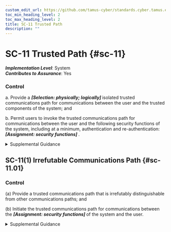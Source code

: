 ```yaml
---
custom_edit_url: https://github.com/tamus-cyber/standards.cyber.tamus.edu/tree/main/static/content/tamus.edu/TAMUS_profile.xml
toc_min_heading_level: 2
toc_max_heading_level: 2
title: SC-11 Trusted Path
description: ""
---
```


# SC-11 Trusted Path {#sc-11}

_**Implementation Level**_: System\
_**Contributes to Assurance**_: Yes

### Control

a. Provide a <strong>                     <em>[Selection: physically; logically]</em>                  </strong> isolated trusted communications path for communications between the user and the trusted components of the system; and

b. Permit users to invoke the trusted communications path for communications between the user and the following security functions of the system, including at a minimum, authentication and re-authentication: <strong>                     <em>[Assignment: security functions]</em>                  </strong>.

<details>
  <summary>Supplemental Guidance</summary>

Trusted paths are mechanisms by which users can communicate (using input devices such as keyboards) directly with the security functions of systems with the requisite assurance to support security policies. Trusted path mechanisms can only be activated by users or the security functions of organizational systems. User responses that occur via trusted paths are protected from modification by and disclosure to untrusted applications. Organizations employ trusted paths for trustworthy, high-assurance connections between security functions of systems and users, including during system logons. The original implementations of trusted paths employed an out-of-band signal to initiate the path, such as using the BREAK key, which does not transmit characters that can be spoofed. In later implementations, a key combination that could not be hijacked was used (e.g., the CTRL-ALT-DEL keys). Such key combinations, however, are platform-specific and may not provide a trusted path implementation in every case. The enforcement of trusted communications paths is provided by a specific implementation that meets the reference monitor concept.

</details>

## SC-11(1) Irrefutable Communications Path {#sc-11.01}

### Control

(a) Provide a trusted communications path that is irrefutably distinguishable from other communications paths; and

(b) Initiate the trusted communications path for communications between the <strong>                        <em>[Assignment: security functions]</em>                     </strong> of the system and the user.

<details>
  <summary>Supplemental Guidance</summary>

An irrefutable communications path permits the system to initiate a trusted path, which necessitates that the user can unmistakably recognize the source of the communication as a trusted system component. For example, the trusted path may appear in an area of the display that other applications cannot access or be based on the presence of an identifier that cannot be spoofed.

</details>

